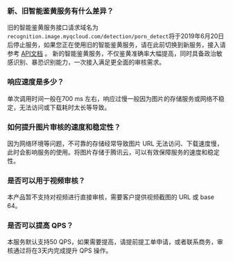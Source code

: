 
### 新、旧智能鉴黄服务有什么差异？
旧的智能鉴黄服务接口请求域名为`recognition.image.myqcloud.com/detection/porn_detect`将于2019年6月20日后停止服务，如果您正在使用旧的智能鉴黄服务，请在此前切换到新服务，接入请参考 [API文档](https://cloud.tencent.com/document/product/864/34486) 。
新的智能鉴黄服务，不仅鉴黄准确率大幅提高，同时具备政治敏感识别、暴恐识别能力，一次接入满足更全面的审核需求。
### 响应速度是多少？
单次调用时间一般在700 ms 左右，响应过慢一般因为图片的存储服务或网络不稳定，无法访问或下载耗时太长等导致。
### 如何提升图片审核的速度和稳定性？
因为网络环境等问题，不可靠的存储经常导致图片 URL 无法访问、下载速度慢，此时会影响服务的使用。将图片存储于腾讯云，可以有效保障服务的速度和稳定性。
### 是否可以用于视频审核？
本产品暂不支持对视频进行直接审核，需要客户提供视频截图的 URL 或 base 64。
### 是否可以提高 QPS？
本服务默认支持50 QPS，如果需要提高，请提前提工单申请，或者联系商务，审核通过将在3天内完成提升 QPS 操作。
